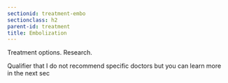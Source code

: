 ```yaml
---
sectionid: treatment-embo
sectionclass: h2
parent-id: treatment
title: Embolization
---
```

Treatment options. Research.

Qualifier that I do not recommend specific doctors but you can learn more in the next sec
